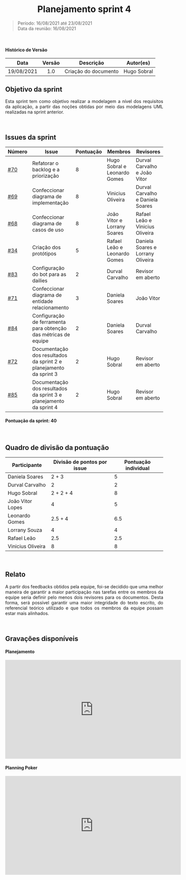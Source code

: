 # <center> Planejamento sprint 4
> Período: 16/08/2021 até 23/08/2021  
> Data da reunião: 16/08/2021

<br/>

<div align="justify">

#### Histórico de Versão

|    Data    | Versão |      Descrição       |     Autor(es)     |
| :--------: | :----: | :------------------: | :---------------: |
| 19/08/2021 |  1.0   | Criação do documento | Hugo Sobral |

## Objetivo da sprint
Esta sprint tem como objetivo realizar a modelagem a nível dos requisitos da aplicação, a partir das noções obtidas por meio das modelagens UML realizadas na sprint anterior.

<br/>

## Issues da sprint

| Número | Issue | Pontuação | Membros | Revisores |
| -- | -- | -- | -- | -- |
| [#70](https://github.com/UnBArqDsw2021-1/2021.1_G01_Animalesco_docs/issues/70) | Refatorar o backlog e a priorização | 8 | Hugo Sobral e Leonardo Gomes | Durval Carvalho e João Vitor |
| [#69](https://github.com/UnBArqDsw2021-1/2021.1_G01_Animalesco_docs/issues/69) | Confeccionar diagrama de implementação | 8 | Vinicius Oliveira | Durval Carvalho e Daniela Soares |
| [#68](https://github.com/UnBArqDsw2021-1/2021.1_G01_Animalesco_docs/issues/68) | Confeccionar diagrama de casos de uso | 8 | João Vitor e Lorrany Soares | Rafael Leão e Vinicius Oliveira |
| [#34](https://github.com/UnBArqDsw2021-1/2021.1_G01_Animalesco_docs/issues/34) | Criação dos protótipos | 5 | Rafael Leão e Leonardo Gomes | Daniela Soares e Lorrany Oliveira |
| [#83](https://github.com/UnBArqDsw2021-1/2021.1_G01_Animalesco_docs/issues/83) | Configuração do bot para as dailies | 2 | Durval Carvalho | Revisor em aberto |
| [#71](https://github.com/UnBArqDsw2021-1/2021.1_G01_Animalesco_docs/issues/71) | Confeccionar diagrama de entidade relacionamento | 3 | Daniela Soares | João Vitor |
| [#84](https://github.com/UnBArqDsw2021-1/2021.1_G01_Animalesco_docs/issues/84) | Configuração de ferramenta para obtenção das métricas de equipe | 2 | Daniela Soares | Durval Carvalho |
| [#72](https://github.com/UnBArqDsw2021-1/2021.1_G01_Animalesco_docs/issues/72) | Documentação dos resultados da sprint 2 e planejamento da sprint 3 | 2 | Hugo Sobral | Revisor em aberto |
| [#85](https://github.com/UnBArqDsw2021-1/2021.1_G01_Animalesco_docs/issues/85) | Documentação dos resultados da sprint 3 e planejamento da sprint 4 | 2 | Hugo Sobral | Revisor em aberto |


#### Pontuação da sprint: 40

<br/>

## Quadro de divisão da pontuação

| Participante | Divisão de pontos por issue | Pontuação individual |
| -- | -- | -- |
| Daniela Soares    | 2 + 3 | 5 |
| Durval Carvalho   | 2 | 2 |
| Hugo Sobral       | 2 + 2 + 4 | 8 |
| João Vitor Lopes  | 4 | 5 |
| Leonardo Gomes    | 2.5 + 4 | 6.5 |
| Lorrany Souza     | 4 | 4 |
| Rafael Leão       | 2.5 | 2.5 |
| Vinicius Oliveira | 8 | 8 |


<br/>

## Relato

A partir dos feedbacks obtidos pela equipe, foi-se decidido que uma melhor maneira de garantir a maior participação nas tarefas entre os membros da equipe seria definir pelo menos dois revisores para os documentos. Desta forma, será possível garantir uma maior integridade do texto escrito, do referencial teórico utilizado e que todos os membros da equipe possam estar mais alinhados.


<br/>

## Gravações disponíveis
#### Planejamento
<iframe width="560" height="315" src="https://www.youtube.com/embed/dC7N8stM874" title="YouTube video player" frameborder="0" allow="accelerometer; autoplay; clipboard-write; encrypted-media; gyroscope; picture-in-picture" allowfullscreen></iframe>

#### Planning Poker
<iframe width="560" height="315" src="https://www.youtube.com/embed/JXWEAA29LcE" title="YouTube video player" frameborder="0" allow="accelerometer; autoplay; clipboard-write; encrypted-media; gyroscope; picture-in-picture" allowfullscreen></iframe>

</div>